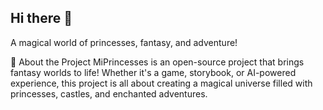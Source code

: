 ## Hi there 👋
A magical world of princesses, fantasy, and adventure!

📖 About the Project
MiPrincesses is an open-source project that brings fantasy worlds to life! Whether it's a game, storybook, or AI-powered experience, this project is all about creating a magical universe filled with princesses, castles, and enchanted adventures.



